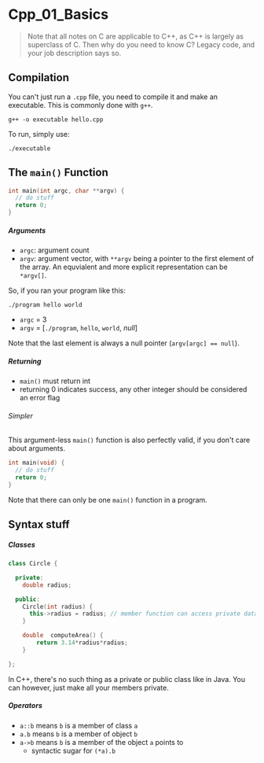 # Cpp_01_Basics

> Note that all notes on C are applicable to C++, as C++ is largely as superclass of C. Then why do you need to know C? Legacy code, and your job description says so.

## Compilation

You can't just run a `.cpp` file, you need to compile it and make an executable. This is commonly done with `g++`.

```Shell
g++ -o executable hello.cpp
```
To run, simply use:
```Shell
./executable
```
## The `main()` Function

```C
int main(int argc, char **argv) {
  // do stuff
  return 0;
}
```

##### Arguments

- `argc`: argument count
- `argv`: argument vector, with `**argv` being a pointer to the first element of the array. An equvialent and more explicit representation can be `*argv[]`.

So, if you ran your program like this:

```Shell
./program hello world
```

- `argc` = 3
- `argv` = [`./program`, `hello`, `world`, *null*]

Note that the last element is always a null pointer (`argv[argc] == null`).

##### Returning
- `main()` must return int
- returning 0 indicates success, any other integer should be considered an error flag


###### Simpler

This argument-less `main()` function is also perfectly valid, if you don't care about arguments.

```C
int main(void) {
  // do stuff
  return 0;
}
```
Note that there can only be one `main()` function in a program.

## Syntax stuff

##### Classes
```cpp
class Circle {  

  private:
    double radius;

  public:   
    Circle(int radius) {
      this->radius = radius; // member function can access private data member
    }

    double  computeArea() {  
        return 3.14*radius*radius;
    }

};
```
In C++, there's no such thing as a private or public class like in Java. You can however, just make all your members private.

##### Operators
- `a::b` means `b` is a member of class `a`
- `a.b` means `b` is a member of object `b`
- `a->b` means `b` is a member of the object `a` points to
  - syntactic sugar for `(*a).b`
